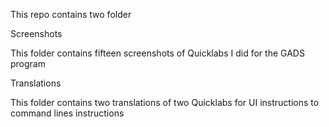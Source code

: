 This repo contains two folder 

Screenshots

This folder contains fifteen screenshots of  Quicklabs I did for the GADS program 

Translations 

This folder contains two translations of two Quicklabs for UI instructions to command lines instructions